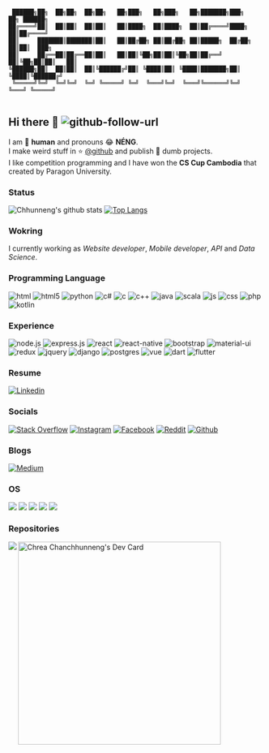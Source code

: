 ```

 ██████╗██╗  ██╗██╗  ██╗██╗   ██╗███╗   ██╗███╗   ██╗███████╗███╗   ██╗ ██████╗ 
██╔════╝██║  ██║██║  ██║██║   ██║████╗  ██║████╗  ██║██╔════╝████╗  ██║██╔════╝ 
██║     ███████║███████║██║   ██║██╔██╗ ██║██╔██╗ ██║█████╗  ██╔██╗ ██║██║  ███╗
██║     ██╔══██║██╔══██║██║   ██║██║╚██╗██║██║╚██╗██║██╔══╝  ██║╚██╗██║██║   ██║
╚██████╗██║  ██║██║  ██║╚██████╔╝██║ ╚████║██║ ╚████║███████╗██║ ╚████║╚██████╔╝
 ╚═════╝╚═╝  ╚═╝╚═╝  ╚═╝ ╚═════╝ ╚═╝  ╚═══╝╚═╝  ╚═══╝╚══════╝╚═╝  ╚═══╝ ╚═════╝ 
                                                                                
```
## Hi there 👋 ![github-follow-url]

I am 🤖 **human** and pronouns 😂 **NÉNG**.  
I make weird stuff in ⭐️ [@github][github-url] and publish 🤪 dumb projects.  
I like competition programming and I have won the **CS Cup Cambodia** that created by Paragon University.
### Status 
![Chhunneng's github stats](https://github-readme-stats.vercel.app/api?username=Chhunneng&show_icons=true&theme=radical)
[![Top Langs](https://github-readme-stats.vercel.app/api/top-langs/?username=Chhunneng&layout=compact&theme=tokyonight)](https://github-readme-stats.vercel.app/api/top-langs/?username=Chhunneng&layout=compact&theme=tokyonight)
### Wokring
I currently working as *Website developer*, *Mobile developer*, *API* and *Data Science*.

### Programming Language
![html] ![html5] ![python] ![c#] ![c] ![c++] ![java] ![scala] ![js] ![css] ![php] ![kotlin]

### Experience
![node.js] ![express.js] ![react] ![react-native] ![bootstrap] ![material-ui] ![redux] ![jquery] ![django] ![postgres] ![vue] ![dart] ![flutter] 

### Resume

[![Linkedin](https://img.shields.io/badge/LinkedIn-blue.svg?style=for-the-badge&logo=linkedin)](https://www.linkedin.com/in/chrea-chanchhunneng-11a833168/)

### Socials
[![Stack Overflow](https://img.shields.io/badge/Stack_Overflow-FE7A16?style=for-the-badge&logo=stack-overflow&logoColor=white)][stackoverflow-url]
[![Instagram](https://img.shields.io/badge/Instagram-E4405F?style=for-the-badge&logo=instagram&logoColor=white)][instagram-url]
[![Facebook](https://img.shields.io/badge/Facebook-1877F2?style=for-the-badge&logo=facebook&logoColor=white)][facebook-url]
[![Reddit](https://img.shields.io/badge/Reddit-FF4500?style=for-the-badge&logo=reddit&logoColor=white)][reddit-url]
[![Github](https://img.shields.io/badge/GitHub-100000?style=for-the-badge&logo=github&logoColor=white)][github-url]

### Blogs
[![Medium](https://img.shields.io/badge/Medium-12100E?style=for-the-badge&logo=medium&logoColor=white)][medium-url]

### OS
![](https://img.shields.io/badge/Android-3DDC84?style=for-the-badge&logo=android&logoColor=white)
![](https://img.shields.io/badge/iOS-000000?style=for-the-badge&logo=ios&logoColor=white)
![](https://img.shields.io/badge/Windows-0078D6?style=for-the-badge&logo=windows&logoColor=white)
![](https://img.shields.io/badge/Ubuntu-E95420?style=for-the-badge&logo=ubuntu&logoColor=white)
![](https://img.shields.io/badge/Alpine_Linux-0D597F?style=for-the-badge&logo=alpine-linux&logoColor=white)

### Repositories
<a href="https://github.com/Chhunneng/competitive-companion">
 <img align="left" src="https://github-readme-stats.vercel.app/api/pin/?username=Chhunneng&repo=competitive-companion&theme=radical" />
</a>

<a href="https://app.daily.dev/Chhunneng"><img src="https://api.daily.dev/devcards/c8d02cb378bf45e6a0d9349fd7f7e37e.png?r=xn5" width="400" alt="Chrea Chanchhunneng's Dev Card"/></a>

<!-- Social Links -->
[stackoverflow-url]: https://stackoverflow.com/users/11146261/chanchhunneng-chrea
[instagram-url]: https://www.instagram.com/chhunneng.heart
[linkedin-url]: https://www.linkedin.com/in/chrea-chanchhunneng-11a833168/
[facebook-url]: https://www.fb.com/chhunneng.nicky
[reddit-url]: https://www.reddit.com/user/Chhunneng
[medium-url]:https://medium.com/@chreachhunneng
[github-url]:https://github.com/Chhunneng
[github-follow-url]:https://img.shields.io/github/followers/Chhunneng.svg?style=social&label=Follow&maxAge=2592000

<!-- Badget Links -->
[c#]:https://img.shields.io/badge/C%23-239120?style=for-the-badge&logo=c-sharp&logoColor=white
[python]:https://img.shields.io/badge/Python-14354C?style=for-the-badge&logo=python&logoColor=white
[html]:https://img.shields.io/badge/HTML-239120?style=for-the-badge&logo=html5&logoColor=white
[css]:https://img.shields.io/badge/CSS-239120?&style=for-the-badge&logo=css3&logoColor=white
[js]:https://img.shields.io/badge/JavaScript-F7DF1E?style=for-the-badge&logo=javascript&logoColor=black
[html5]:https://img.shields.io/badge/HTML5-E34F26?style=for-the-badge&logo=html5&logoColor=white
[c]:https://img.shields.io/badge/C-00599C?style=for-the-badge&logo=c&logoColor=white
[c++]:https://img.shields.io/badge/C%2B%2B-00599C?style=for-the-badge&logo=c%2B%2B&logoColor=white
[java]:https://img.shields.io/badge/Java-ED8B00?style=for-the-badge&logo=java&logoColor=white
[php]:https://img.shields.io/badge/PHP-777BB4?style=for-the-badge&logo=php&logoColor=white
[kotlin]:https://img.shields.io/badge/Kotlin-0095D5?&style=for-the-badge&logo=kotlin&logoColor=white
[scala]:https://img.shields.io/badge/Scala-DC322F?style=for-the-badge&logo=scala&logoColor=white

[node.js]:https://img.shields.io/badge/Node.js-43853D?style=for-the-badge&logo=node.js&logoColor=white
[express.js]:https://img.shields.io/badge/Express.js-404D59?style=for-the-badge
[react]:https://img.shields.io/badge/React-20232A?style=for-the-badge&logo=react&logoColor=61DAFB
[react-native]:https://img.shields.io/badge/React_Native-20232A?style=for-the-badge&logo=react&logoColor=61DAFB
[bootstrap]:https://img.shields.io/badge/Bootstrap-563D7C?style=for-the-badge&logo=bootstrap&logoColor=white
[material-ui]:https://img.shields.io/badge/Material--UI-0081CB?style=for-the-badge&logo=material-ui&logoColor=white
[redux]:https://img.shields.io/badge/Redux-593D88?style=for-the-badge&logo=redux&logoColor=white
[jquery]:https://img.shields.io/badge/jQuery-0769AD?style=for-the-badge&logo=jquery&logoColor=white
[django]:https://img.shields.io/badge/Django-092E20?style=for-the-badge&logo=django&logoColor=white
[postgres]:https://img.shields.io/badge/PostgreSQL-316192?style=for-the-badge&logo=postgresql&logoColor=white
[vue]:https://img.shields.io/badge/Vue.js-35495E?style=for-the-badge&logo=vue.js&logoColor=4FC08D
[dart]:https://img.shields.io/badge/Dart-0175C2?style=for-the-badge&logo=dart&logoColor=white
[flutter]:https://img.shields.io/badge/Flutter-02569B?style=for-the-badge&logo=flutter&logoColor=white
